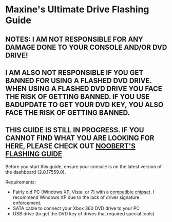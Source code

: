 # Maxine's Ultimate Drive Flashing Guide

## NOTES: I AM NOT RESPONSIBLE FOR ANY DAMAGE DONE TO YOUR CONSOLE AND/OR DVD DRIVE!
## I AM ALSO NOT RESPONSIBLE IF YOU GET BANNED FOR USING A FLASHED DVD DRIVE. WHEN USING A FLASHED DVD DRIVE YOU FACE THE RISK OF GETTING BANNED. IF YOU USE BADUPDATE TO GET YOUR DVD KEY, YOU ALSO FACE THE RISK OF GETTING BANNED.
## THIS GUIDE IS STILL IN PROGRESS. IF YOU CANNOT FIND WHAT YOU ARE LOOKING FOR HERE, PLEASE CHECK OUT [NOOBERT'S FLASHING GUIDE](https://www.se7ensins.com/forums/threads/nooberts-flashing-guide-phat-slim-burner-max-payload-burn-games.1150969/)

Before you start this guide, ensure your console is on the latest version of the dashboard (2.0.17559.0). 

Requirements:
- Fairly old PC (Windows XP, Vista, or 7) with a [compatible chipset](https://consolemods.org/wiki/Xbox_360:Drive_Flashing#Compatible_Chipsets_for_Flashing). I recommend Windows XP due to the lack of driver signature enforcement.
- SATA cable to connect your Xbox 360 DVD drive to your PC
- USB drive (to get the DVD key of drives that required special tools)
